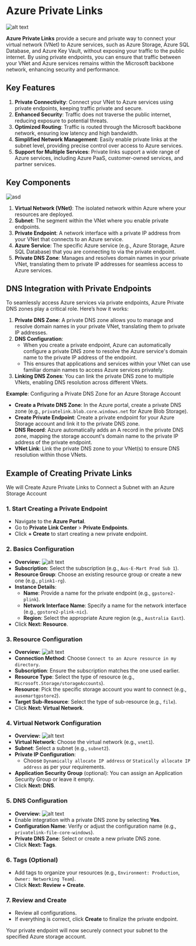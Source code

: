 # Azure Private Links

![alt text](images/az-private-links.png)

**Azure Private Links** provide a secure and private way to connect your virtual network (VNet) to Azure services, such as Azure Storage, Azure SQL Database, and Azure Key Vault, without exposing your traffic to the public internet. By using private endpoints, you can ensure that traffic between your VNet and Azure services remains within the Microsoft backbone network, enhancing security and performance.

## Key Features

1. **Private Connectivity**: Connect your VNet to Azure services using private endpoints, keeping traffic private and secure.
2. **Enhanced Security**: Traffic does not traverse the public internet, reducing exposure to potential threats.
3. **Optimized Routing**: Traffic is routed through the Microsoft backbone network, ensuring low latency and high bandwidth.
4. **Simplified Network Management**: Easily enable private links at the subnet level, providing precise control over access to Azure services.
5. **Support for Multiple Services**: Private links support a wide range of Azure services, including Azure PaaS, customer-owned services, and partner services.

## Key Components

![ asd](images/az-private-links-components.png)

1. **Virtual Network (VNet)**: The isolated network within Azure where your resources are deployed.
2. **Subnet**: The segment within the VNet where you enable private endpoints.
3. **Private Endpoint**: A network interface with a private IP address from your VNet that connects to an Azure service.
4. **Azure Service**: The specific Azure service (e.g., Azure Storage, Azure SQL Database) that you are connecting to via the private endpoint.
5. **Private DNS Zone**: Manages and resolves domain names in your private VNet, translating them to private IP addresses for seamless access to Azure services.

## DNS Integration with Private Endpoints

To seamlessly access Azure services via private endpoints, Azure Private DNS zones play a critical role. Here’s how it works:

1. **Private DNS Zone**: A private DNS zone allows you to manage and resolve domain names in your private VNet, translating them to private IP addresses.
2. **DNS Configuration**:
   - When you create a private endpoint, Azure can automatically configure a private DNS zone to resolve the Azure service's domain name to the private IP address of the endpoint.
   - This ensures that applications and services within your VNet can use familiar domain names to access Azure services privately.
3. **Linking DNS Zones**: You can link the private DNS zone to multiple VNets, enabling DNS resolution across different VNets.

**Example**: Configuring a Private DNS Zone for an Azure Storage Account

- **Create a Private DNS Zone**: In the Azure portal, create a private DNS zone (e.g., `privatelink.blob.core.windows.net` for Azure Blob Storage).
- **Create Private Endpoint**: Create a private endpoint for your Azure Storage account and link it to the private DNS zone.
- **DNS Record**: Azure automatically adds an A record in the private DNS zone, mapping the storage account's domain name to the private IP address of the private endpoint.
- **VNet Link**: Link the private DNS zone to your VNet(s) to ensure DNS resolution within those VNets.

## Example of Creating Private Links

We will Create Azure Private Links to Connect a Subnet with an Azure Storage Account

### 1. **Start Creating a Private Endpoint**

- Navigate to the **Azure Portal**.
- Go to **Private Link Center** > **Private Endpoints**.
- Click **+ Create** to start creating a new private endpoint.

### 2. **Basics Configuration**

- **Overview:**
  ![alt text](images/az-private-links-ex-step-1.png)
- **Subscription**: Select the subscription (e.g., `Aus-E-Mart Prod Sub 1`).
- **Resource Group**: Choose an existing resource group or create a new one (e.g., `plink1-rg`).
- **Instance Details**:
  - **Name**: Provide a name for the private endpoint (e.g., `gpstore2-plink`).
  - **Network Interface Name**: Specify a name for the network interface (e.g., `gpstore2-plink-nic`).
  - **Region**: Select the appropriate Azure region (e.g., `Australia East`).
- Click **Next: Resource**.

### 3. **Resource Configuration**

- **Overview:**
  ![alt text](images/az-private-links-ex-step-2.png)
- **Connection Method**: Choose `Connect to an Azure resource in my directory`.
- **Subscription**: Ensure the subscription matches the one used earlier.
- **Resource Type**: Select the type of resource (e.g., `Microsoft.Storage/storageAccounts`).
- **Resource**: Pick the specific storage account you want to connect (e.g., `ausemartgpstore2`).
- **Target Sub-Resource**: Select the type of sub-resource (e.g., `file`).
- Click **Next: Virtual Network**.

### 4. **Virtual Network Configuration**

- **Overview:**
  ![alt text](images/az-private-links-ex-step-3.png)
- **Virtual Network**: Choose the virtual network (e.g., `vnet1`).
- **Subnet**: Select a subnet (e.g., `subnet2`).
- **Private IP Configuration**:
  - Choose `Dynamically allocate IP address` or `Statically allocate IP address` as per your requirements.
- **Application Security Group** (optional): You can assign an Application Security Group or leave it empty.
- Click **Next: DNS**.

### 5. **DNS Configuration**

- **Overview:**
  ![alt text](images/az-private-links-ex-step-4.png)
- Enable integration with a private DNS zone by selecting **Yes**.
- **Configuration Name**: Verify or adjust the configuration name (e.g., `privatelink-file-core-windows`).
- **Private DNS Zone**: Select or create a new private DNS zone.
- Click **Next: Tags**.

### 6. **Tags (Optional)**

- Add tags to organize your resources (e.g., `Environment: Production`, `Owner: Networking Team`).
- Click **Next: Review + Create**.

### 7. **Review and Create**

- Review all configurations.
- If everything is correct, click **Create** to finalize the private endpoint.

Your private endpoint will now securely connect your subnet to the specified Azure storage account.
